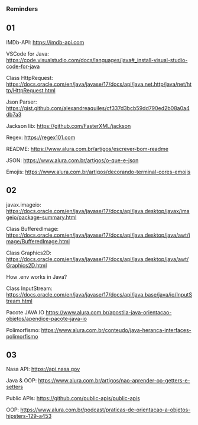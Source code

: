 

### Reminders

## 01

IMDb-API:
https://imdb-api.com


VSCode for Java:
https://code.visualstudio.com/docs/languages/java#_install-visual-studio-code-for-java


Class HttpRequest:
https://docs.oracle.com/en/java/javase/17/docs/api/java.net.http/java/net/http/HttpRequest.html


Json Parser:
https://gist.github.com/alexandreaquiles/cf337d3bcb59dd790ed2b08a0a4db7a3


Jackson lib:
https://github.com/FasterXML/jackson


Regex:
https://regex101.com


README:
https://www.alura.com.br/artigos/escrever-bom-readme


JSON:
https://www.alura.com.br/artigos/o-que-e-json


Emojis:
https://www.alura.com.br/artigos/decorando-terminal-cores-emojis


## 02

javax.imageio:
https://docs.oracle.com/en/java/javase/17/docs/api/java.desktop/javax/imageio/package-summary.html


Class BufferedImage:
https://docs.oracle.com/en/java/javase/17/docs/api/java.desktop/java/awt/image/BufferedImage.html


Class Graphics2D:
https://docs.oracle.com/en/java/javase/17/docs/api/java.desktop/java/awt/Graphics2D.html

How .env works in Java?


Class InputStream:
https://docs.oracle.com/en/java/javase/17/docs/api/java.base/java/io/InputStream.html


Pacote JAVA.IO
https://www.alura.com.br/apostila-java-orientacao-objetos/apendice-pacote-java-io


Polimorfismo:
https://www.alura.com.br/conteudo/java-heranca-interfaces-polimorfismo


## 03

Nasa API:
https://api.nasa.gov


Java & OOP:
https://www.alura.com.br/artigos/nao-aprender-oo-getters-e-setters


Public APIs:
https://github.com/public-apis/public-apis


OOP:
https://www.alura.com.br/podcast/praticas-de-orientacao-a-objetos-hipsters-129-a453

